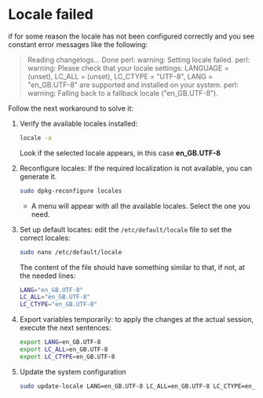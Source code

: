 # Locale failed

if for some reason the locale has not been configured correctly and you see constant error messages like the following:

> Reading changelogs... Done perl: warning: Setting locale failed. perl: warning: Please check that your locale settings: LANGUAGE = (unset), LC_ALL = (unset), LC_CTYPE = "UTF-8", LANG = "en_GB.UTF-8" are supported and installed on your system. perl: warning: Falling back to a fallback locale ("en_GB.UTF-8").

Follow the next workaround to solve it:

1. Verify the available locales installed:

   ```bash
   locale -a
   ```

   Look if the selected locale appears, in this case **en_GB.UTF-8**

2. Reconfigure locales: If the required localization is not available, you can generate it.

   ```bash
   sudo dpkg-reconfigure locales
   ```

   - A menu will appear with all the available locales. Select the one you need.

3. Set up default locates: edit the `/etc/default/locale` file to set the correct locales:

   ```bash
   sudo nano /etc/default/locale
   ```

   The content of the file should have something similar to that, if not, at the needed lines:

   ```bash
   LANG="en_GB.UTF-8"
   LC_ALL="en_GB.UTF-8"
   LC_CTYPE="en_GB.UTF-8"
   ```

4. Export variables temporarily: to apply the changes at the actual session, execute the next sentences:

   ```bash
   export LANG=en_GB.UTF-8
   export LC_ALL=en_GB.UTF-8
   export LC_CTYPE=en_GB.UTF-8
   ```

5. Update the system configuration

   ```bash
   sudo update-locale LANG=en_GB.UTF-8 LC_ALL=en_GB.UTF-8 LC_CTYPE=en_GB.UTF-8
   ```
